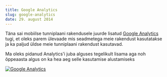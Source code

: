 ```yaml
---
title: Google Analytics
slug: google-analytics
date: 29. august 2014
---
```


Täna sai mobiilse tunniplaani rakendusele juurde lisatud [Google Analytics](http://www.google.com/analytics/)
tugi, et oleks parem ülevaade mis seadmetega meie rakendust kasutatakse ja ka
paljud üldse meie tunniplaani rakendust kasutavad.

Ma oleks pidanud Analytics'i juba alguses tegelikult lisama aga noh õppeaasta
algus on ka hea aeg selle kasutamise alustamiseks

<a href="http://i.imgur.com/aB4kuXU.png"><img src="http://i.imgur.com/aB4kuXUl.png" title="Google Analytics" /></a>

